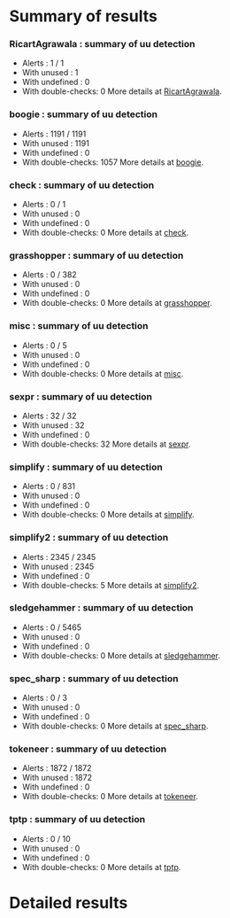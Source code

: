 # Summary of results
### RicartAgrawala : summary of uu detection
* Alerts : 1 / 1
* With unused : 1
* With undefined : 0
* With double-checks: 0
More details at [RicartAgrawala](#uuRicartAgrawala).

### boogie : summary of uu detection
* Alerts : 1191 / 1191
* With unused : 1191
* With undefined : 0
* With double-checks: 1057
More details at [boogie](#uuboogie).

### check : summary of uu detection
* Alerts : 0 / 1
* With unused : 0
* With undefined : 0
* With double-checks: 0
More details at [check](#uucheck).

### grasshopper : summary of uu detection
* Alerts : 0 / 382
* With unused : 0
* With undefined : 0
* With double-checks: 0
More details at [grasshopper](#uugrasshopper).

### misc : summary of uu detection
* Alerts : 0 / 5
* With unused : 0
* With undefined : 0
* With double-checks: 0
More details at [misc](#uumisc).

### sexpr : summary of uu detection
* Alerts : 32 / 32
* With unused : 32
* With undefined : 0
* With double-checks: 32
More details at [sexpr](#uusexpr).

### simplify : summary of uu detection
* Alerts : 0 / 831
* With unused : 0
* With undefined : 0
* With double-checks: 0
More details at [simplify](#uusimplify).

### simplify2 : summary of uu detection
* Alerts : 2345 / 2345
* With unused : 2345
* With undefined : 0
* With double-checks: 5
More details at [simplify2](#uusimplify2).

### sledgehammer : summary of uu detection
* Alerts : 0 / 5465
* With unused : 0
* With undefined : 0
* With double-checks: 0
More details at [sledgehammer](#uusledgehammer).

### spec_sharp : summary of uu detection
* Alerts : 0 / 3
* With unused : 0
* With undefined : 0
* With double-checks: 0
More details at [spec_sharp](#uuspec_sharp).

### tokeneer : summary of uu detection
* Alerts : 1872 / 1872
* With unused : 1872
* With undefined : 0
* With double-checks: 0
More details at [tokeneer](#uutokeneer).

### tptp : summary of uu detection
* Alerts : 0 / 10
* With unused : 0
* With undefined : 0
* With double-checks: 0
More details at [tptp](#uutptp).

# Detailed results
